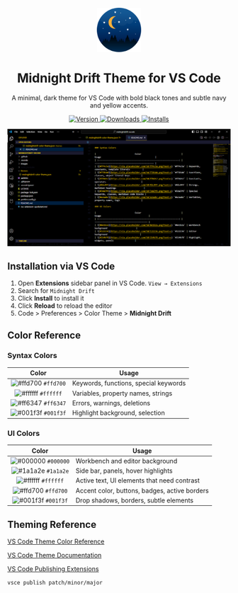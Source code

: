 <p align="center">
  <img alt="Midnight Drift Logo" src="https://raw.githubusercontent.com/Barkerbg001/midnightdrift-vscode/master/images/logo.png" width="100" />
</p>
<h1 align="center">
  Midnight Drift Theme for VS Code
</h1>
<p align="center">
  A minimal, dark theme for VS Code with bold black tones and subtle navy and yellow accents.
</p>

<p align="center">
  <a href="https://marketplace.visualstudio.com/items?itemName=Barkerbg001.midnightdrift-vscode">
    <img alt="Version" src="https://img.shields.io/visual-studio-marketplace/v/Barkerbg001.midnightdrift-vscode?color=brightgreen" />
  </a>
  <a href="https://marketplace.visualstudio.com/items?itemName=Barkerbg001.midnightdrift-vscode">
    <img alt="Downloads" src="https://img.shields.io/visual-studio-marketplace/d/Barkerbg001.midnightdrift-vscode" />
  </a>
  <a href="https://marketplace.visualstudio.com/items?itemName=Barkerbg001.midnightdrift-vscode">
    <img alt="Installs" src="https://img.shields.io/visual-studio-marketplace/i/Barkerbg001.midnightdrift-vscode" />
  </a>
</p>

![demo](https://raw.githubusercontent.com/Barkerbg001/midnightdrift-vscode/master/images/demo.png)

## Installation via VS Code

1. Open **Extensions** sidebar panel in VS Code. `View → Extensions`
2. Search for `Midnight Drift`
3. Click **Install** to install it
4. Click **Reload** to reload the editor
5. Code > Preferences > Color Theme > **Midnight Drift**

## Color Reference

### Syntax Colors

|                               Color                                | Usage                                           |
| :----------------------------------------------------------------: | ----------------------------------------------- |
| ![#ffd700](https://via.placeholder.com/10/ffd700.png?text=+) `#ffd700` | Keywords, functions, special keywords           |
| ![#ffffff](https://via.placeholder.com/10/ffffff.png?text=+) `#ffffff` | Variables, property names, strings              |
| ![#ff6347](https://via.placeholder.com/10/ff6347.png?text=+) `#ff6347` | Errors, warnings, deletions                     |
| ![#001f3f](https://via.placeholder.com/10/001f3f.png?text=+) `#001f3f` | Highlight background, selection                 |

### UI Colors

|                               Color                                | Usage                                      |
| :----------------------------------------------------------------: | ------------------------------------------ |
| ![#000000](https://via.placeholder.com/10/000000.png?text=+) `#000000` | Workbench and editor background            |
| ![#1a1a2e](https://via.placeholder.com/10/1a1a2e.png?text=+) `#1a1a2e` | Side bar, panels, hover highlights         |
| ![#ffffff](https://via.placeholder.com/10/ffffff.png?text=+) `#ffffff` | Active text, UI elements that need contrast |
| ![#ffd700](https://via.placeholder.com/10/ffd700.png?text=+) `#ffd700` | Accent color, buttons, badges, active borders |
| ![#001f3f](https://via.placeholder.com/10/001f3f.png?text=+) `#001f3f` | Drop shadows, borders, subtle elements     |


## Theming Reference

[VS Code Theme Color Reference](https://code.visualstudio.com/docs/getstarted/theme-color-reference)

[VS Code Theme Documentation](https://code.visualstudio.com/docs/extensions/themes-snippets-colorizers)

[VS Code Publishing Extensions](https://code.visualstudio.com/docs/extensions/publish-extension)

```bash
vsce publish patch/minor/major
```
